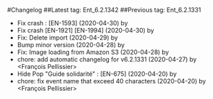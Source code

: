 #Changelog
##Latest tag: Ent_6.2.1342
##Previous tag: Ent_6.2.1331
* Fix crash : [EN-1593] (2020-04-30) by <Jr>
* Fix crash [EN-1921] [EN-1994] (2020-04-30) by <Jr>
* Fix: Delete import (2020-04-29) by <Jr>
* Bump minor version (2020-04-28) by <Jr>
* Fix: Image loading from Amazon S3 (2020-04-28) by <Jr>
* chore: add automatic changelog for v6.2.1331 (2020-04-27) by <François Pellissier>
* Hide Pop "Guide solidarité" : [EN-675] (2020-04-20) by <Jr>
* chore: fix event name that exceed 40 characters (2020-04-20) by <François Pellissier>
